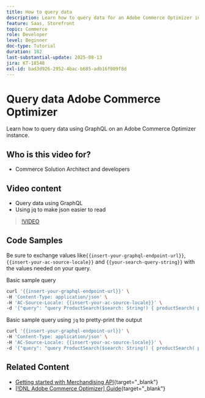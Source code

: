 ```yaml
---
title: How to query data
description: Learn how to query data for an Adobe Commerce Optimizer instance.
feature: Saas, Storefront
topic: Commerce
role: Developer
level: Beginner
doc-type: Tutorial
duration: 182
last-substantial-update: 2025-08-13
jira: KT-18548
exl-id: bad3d926-2952-4bac-b685-adb16f009f8d
---
```

# Query data Adobe Commerce Optimizer

Learn how to query data using GraphQL on an Adobe Commerce Optimizer instance. 

## Who is this video for?

* Commerce Solution Architect and developers

## Video content

* Query data using GraphQL
* Using jq to make json easier to read

>[!VIDEO](https://video.tv.adobe.com/v/3470800?learn=on&enablevpops)

## Code Samples

Be sure to exchange values like`{{insert-your-graphql-endpoint-url}}`, `{{insert-your-ac-source-locale}}` and `{{your-search-query-string}}` with the values needed on your query. 

Basic sample query

```bash
curl '{{insert-your-graphql-endpoint-url}}' \
-H 'Content-Type: application/json' \
-H 'AC-Source-Locale: {{insert-your-ac-source-locale}}' \
-d '{"query": "query ProductSearch($search: String!) { productSearch( phrase: $search, page_size: 10, current_page: 2) { items { productView { sku name description shortDescription images { url } ... on SimpleProductView { attributes { label name value } price { regular { amount { value currency } } roles } } } } } }", "variables": { "search": "{{your-search-query-string}}"}}'
```

Basic sample query using `jq` to pretty-print the output

```bash
curl '{{insert-your-graphql-endpoint-url}}' \
-H 'Content-Type: application/json' \
-H 'AC-Source-Locale: {{insert-your-ac-source-locale}}' \
-d '{"query": "query ProductSearch($search: String!) { productSearch( phrase: $search, page_size: 10, current_page: 2) { items { productView { sku name description shortDescription images { url } ... on SimpleProductView { attributes { label name value } price { regular { amount { value currency } } roles } } } } } }", "variables": { "search": "{{your-search-query-string}}"}}' | jq .
```

## Related Content

* [Getting started with Merchandising API](https://developer.adobe.com/commerce/services/optimizer/merchandising-services/using-the-api/#make-your-first-request){target="_blank"}
* [[!DNL Adobe Commerce Optimizer] Guide](https://experienceleague.adobe.com/en/docs/commerce/optimizer/overview){target="_blank"}
